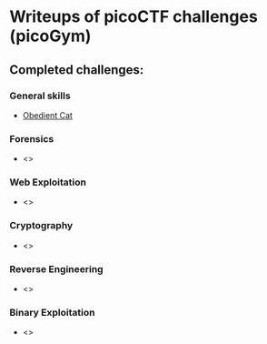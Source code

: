 # Writeups of picoCTF challenges (picoGym)

## Completed challenges:

### General skills

- [Obedient Cat](General_skills/Obedient%20Cat/Readme.md)

### Forensics

- <>

### Web Exploitation

- <>

### Cryptography

- <>

### Reverse Engineering

- <>

### Binary Exploitation

- <>



